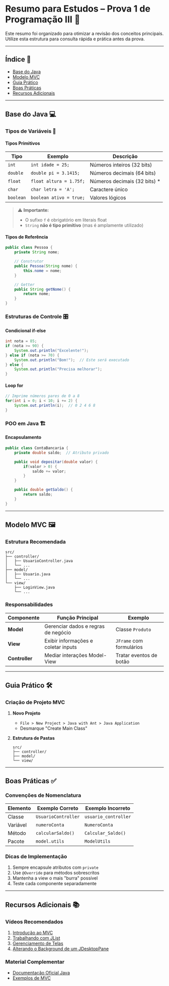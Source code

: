 # Resumo para Estudos – Prova 1 de Programação III 🎯

Este resumo foi organizado para otimizar a revisão dos conceitos principais. Utilize esta estrutura para consulta rápida e prática antes da prova.

---

## Índice 📖

- [Base do Java](#base-do-java-)
- [Modelo MVC](#modelo-mvc-)
- [Guia Prático](#guia-prático-)
- [Boas Práticas](#boas-práticas-)
- [Recursos Adicionais](#recursos-adicionais-)

---

## Base do Java 💻

### Tipos de Variáveis 🧮

#### Tipos Primitivos

| Tipo      | Exemplo                 | Descrição                     |
| --------- | ----------------------- | ----------------------------- |
| `int`     | `int idade = 25;`       | Números inteiros (32 bits)    |
| `double`  | `double pi = 3.1415;`   | Números decimais (64 bits)    |
| `float`   | `float altura = 1.75f;` | Números decimais (32 bits) \* |
| `char`    | `char letra = 'A';`     | Caractere único               |
| `boolean` | `boolean ativo = true;` | Valores lógicos               |

> ⚠️ **Importante:**
>
> - O sufixo `f` é obrigatório em literais float
> - `String` **não é tipo primitivo** (mas é amplamente utilizado)

#### Tipos de Referência

```java
public class Pessoa {
    private String nome;

    // Construtor
    public Pessoa(String nome) {
        this.nome = nome;
    }

    // Getter
    public String getNome() {
        return nome;
    }
}
```

### Estruturas de Controle 🎛️

#### Condicional if-else

```java
int nota = 85;
if (nota >= 90) {
    System.out.println("Excelente!");
} else if (nota >= 70) {
    System.out.println("Bom!");  // Este será executado
} else {
    System.out.println("Precisa melhorar");
}
```

#### Loop for

```java
// Imprime números pares de 0 a 8
for(int i = 0; i < 10; i += 2) {
    System.out.println(i);  // 0 2 4 6 8
}
```

### POO em Java 🏗️

#### Encapsulamento

```java
public class ContaBancaria {
    private double saldo;  // Atributo privado

    public void depositar(double valor) {
        if(valor > 0) {
            saldo += valor;
        }
    }

    public double getSaldo() {
        return saldo;
    }
}
```

---

## Modelo MVC 🖼️

### Estrutura Recomendada

```plaintext
src/
├── controller/
│   ├── UsuarioController.java
│   └── ...
├── model/
│   ├── Usuario.java
│   └── ...
└── view/
    ├── LoginView.java
    └── ...
```

### Responsabilidades

| Componente     | Função Principal                    | Exemplo                  |
| -------------- | ----------------------------------- | ------------------------ |
| **Model**      | Gerenciar dados e regras de negócio | Classe `Produto`         |
| **View**       | Exibir informações e coletar inputs | `JFrame` com formulários |
| **Controller** | Mediar interações Model-View        | Tratar eventos de botão  |

---

## Guia Prático 🛠️

### Criação de Projeto MVC

1. **Novo Projeto**

   - `File > New Project > Java with Ant > Java Application`
   - Desmarque "Create Main Class"

2. **Estrutura de Pastas**

   ```plaintext
   src/
   ├── controller/
   ├── model/
   └── view/
   ```

---

## Boas Práticas ✅

### Convenções de Nomenclatura

| Elemento | Exemplo Correto     | Exemplo Incorreto    |
| -------- | ------------------- | -------------------- |
| Classe   | `UsuarioController` | `usuario_controller` |
| Variável | `numeroConta`       | `NumeroConta`        |
| Método   | `calcularSaldo()`   | `Calcular_Saldo()`   |
| Pacote   | `model.utils`       | `ModelUtils`         |

### Dicas de Implementação

1. Sempre encapsule atributos com `private`
2. Use `@Override` para métodos sobrescritos
3. Mantenha a view o mais "burra" possível
4. Teste cada componente separadamente

---

## Recursos Adicionais 📚

### **Vídeos Recomendados**

1. [Introdução ao MVC](https://youtube.com/watch?v=35h8DURLCe8)
2. [Trabalhando com JList](https://youtube.com/watch?v=JcbALSW-Okc)
3. [Gerenciamento de Telas](https://youtube.com/watch?v=Lf0dposBsNY)
4. [Alterando o Background de um JDesktopPane](https://www.youtube.com/watch?v=9UTWKN01rLA)

### Material Complementar

- [Documentação Oficial Java](https://docs.oracle.com/javase/8/docs/api/)
- [Exemplos de MVC](https://www.javatpoint.com/mvc-in-java)
````
